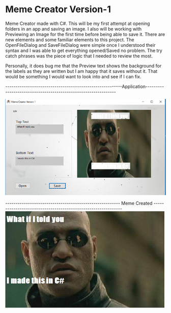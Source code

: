 # Meme Creator Version-1

Meme Creator made with C#. This will be my first attempt at opening folders in an app and saving an image. I also will be working with 
Previewing an Image for the first time before being able to save it. There are new elements and some familiar elements to this project. The OpenFileDialog and SaveFileDialog were simple once I understood their syntax and I was able to get everything opened/Saved no problem. The try catch phrases was the piece of logic that I needed to review the most. 

Personally, it does bug me that the Preview text shows the background for the labels as they are written but I am happy that it saves without it. That would be something I would want to look into and see if I can fix. 

---------------------------------------------------------Application---------------------------------------------------------------

![alt text](https://github.com/abelberhane/MemeCreatorVersion-1/blob/master/Images/AppSH.png?raw=true)

-------------------------------------------------------- Meme Created --------------------------------------------------------------
![alt text](https://github.com/abelberhane/MemeCreatorVersion-1/blob/master/Images/TestMeme.png?raw=true)
